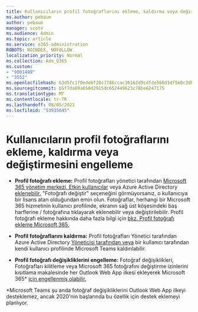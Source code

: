 ```yaml
---
title: Kullanıcıların profil fotoğraflarını ekleme, kaldırma veya değiştirmesini engelleme
ms.author: pebaum
author: pebaum
manager: scotv
ms.audience: Admin
ms.topic: article
ms.service: o365-administration
ROBOTS: NOINDEX, NOFOLLOW
localization_priority: Normal
ms.collection: Adm_O365
ms.custom:
- "9001499"
- "3552"
ms.openlocfilehash: b3d5fc1f0ede6f28c7786ccac36162d9cdfde560d1df5e0c3db8128b5ee51a4f
ms.sourcegitcommit: b5f7da89a650d2915dc652449623c78be6247175
ms.translationtype: MT
ms.contentlocale: tr-TR
ms.lasthandoff: 08/05/2021
ms.locfileid: "53935645"
---
```

# <a name="add-remove-or-prevent-users-from-changing-profile-photos"></a>Kullanıcıların profil fotoğraflarını ekleme, kaldırma veya değiştirmesini engelleme

- **Profil fotoğrafı ekleme:** Profil fotoğrafları yönetici tarafından [Microsoft 365 yönetim merkezi, Etkin kullanıcılar](https://admin.microsoft.com/Adminportal/Home?source=applauncher#/users) veya Azure Active Directory [eklenebilir.](https://portal.azure.com/#blade/Microsoft_AAD_IAM/UsersManagementMenuBlade/AllUsers)  "Fotoğrafı değiştir" seçeneğini görmüyorsanız, o kullanıcıya bir lisans atan olduğundan emin olun. Fotoğraflar, herhangi bir Microsoft 365 hizmetinin kullanıcı profilinde, ekranın sağ üst köşesindeki baş harflerine / fotoğrafına tıklayarak eklenebilir veya değiştirilebilir. Profil fotoğrafı ekleme hakkında daha fazla bilgi için [bkz. Profil fotoğrafı ekleme Microsoft 365.](https://support.office.com/article/add-your-profile-photo-to-office-365-2eaf93fd-b3f1-43b9-9cdc-bdcd548435b7)

- **Profil fotoğraflarını kaldırma:** Profil fotoğrafları Yönetici tarafından Azure Active Directory [Yöneticisi tarafından veya](https://portal.azure.com/#blade/Microsoft_AAD_IAM/UsersManagementMenuBlade/AllUsers) bir kullanıcı tarafından kendi kullanıcı profilinde Microsoft Teams kaldırılabilir.

- **Profil fotoğrafı değişikliklerini engelleme:** Fotoğraf değişiklikleri, Fotoğrafları kilitleme veya Microsoft 365 fotoğrafını değiştirme izinlerini kısıtlama makalesinde her Outlook Web App ilkesi ekleyerek Microsoft 365* [için engellenmiş olabilir.](https://answers.microsoft.com/msoffice/forum/msoffice_o365admin-mso_dep365-mso_o365b/locking-photos-or-restricting-permissions-to/1d19ae4f-de5d-4c3d-a0ad-4b8b8ac32e3d)

*Microsoft Teams şu anda fotoğraf değişikliklerini Outlook Web App ilkeyi desteklemez, ancak 2020'nin başlarında bu özellik için destek eklemeyi planlıyor.
